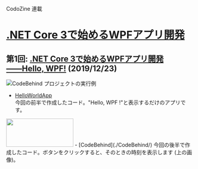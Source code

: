 CodoZine 連載  
# [.NET Core 3で始めるWPFアプリ開発](https://codezine.jp/article/corner/805)

## 第1回: [**.NET Core 3で始めるWPFアプリ開発――Hello, WPF!**](https://codezine.jp/article/detail/11809) (2019/12/23)

![CodeBehind プロジェクトの実行例](https://cz-cdn.shoeisha.jp/static/images/article/11809/Fig16s.png)

- [HelloWorldApp](./HelloWorldApp/)  
今回の前半で作成したコード。"Hello, WPF !"と表示するだけのアプリです。  
<img src="https://cz-cdn.shoeisha.jp/static/images/article/11809/Fig09s.png" width="180" height="76">
- [CodeBehind](./CodeBehind/)  
今回の後半で作成したコード。ボタンをクリックすると、そのときの時刻を表示します (上の画像)。


